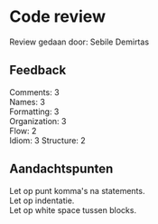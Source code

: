 # Code review
Review gedaan door: Sebile Demirtas

## Feedback

Comments: 3     
Names: 3    
Formatting: 3  
Organization: 3  
Flow: 2  
Idiom: 3
Structure: 2  

## Aandachtspunten
Let op punt komma's na statements.  
Let op indentatie.  
Let op white space tussen blocks.  
